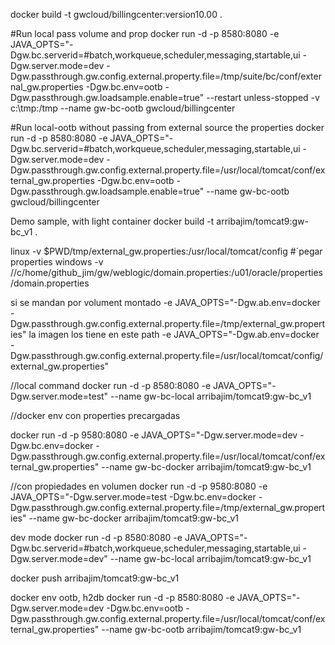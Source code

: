 
docker build -t gwcloud/billingcenter:version10.00 .

#Run local pass volume and prop
docker run -d -p 8580:8080 -e JAVA_OPTS="-Dgw.bc.serverid=#batch,workqueue,scheduler,messaging,startable,ui -Dgw.server.mode=dev -Dgw.passthrough.gw.config.external.property.file=/tmp/suite/bc/conf/external_gw.properties -Dgw.bc.env=ootb -Dgw.passthrough.gw.loadsample.enable=true" --restart unless-stopped -v c:\tmp:/tmp --name gw-bc-ootb gwcloud/billingcenter

#Run local-ootb without passing from external source the properties
docker run -d -p 8580:8080 -e JAVA_OPTS="-Dgw.bc.serverid=#batch,workqueue,scheduler,messaging,startable,ui -Dgw.server.mode=dev -Dgw.passthrough.gw.config.external.property.file=/usr/local/tomcat/conf/external_gw.properties -Dgw.bc.env=ootb -Dgw.passthrough.gw.loadsample.enable=true" --name gw-bc-ootb gwcloud/billingcenter

Demo sample, with light container
docker build -t arribajim/tomcat9:gw-bc_v1 .

linux
-v $PWD/tmp/external_gw.properties:/usr/local/tomcat/config #´pegar properties
windows
-v //c/home/github_jim/gw/weblogic/domain.properties:/u01/oracle/properties/domain.properties

si se mandan por volument montado
-e JAVA_OPTS="-Dgw.ab.env=docker -Dgw.passthrough.gw.config.external.property.file=/tmp/external_gw.properties"
la imagen los tiene en este path
-e JAVA_OPTS="-Dgw.ab.env=docker -Dgw.passthrough.gw.config.external.property.file=/usr/local/tomcat/config/external_gw.properties"

//local command
docker run -d -p 8580:8080 -e JAVA_OPTS="-Dgw.server.mode=test" --name gw-bc-local arribajim/tomcat9:gw-bc_v1

//docker env con properties precargadas

docker run -d -p 9580:8080 -e JAVA_OPTS="-Dgw.server.mode=dev -Dgw.bc.env=docker -Dgw.passthrough.gw.config.external.property.file=/usr/local/tomcat/conf/external_gw.properties"  --name gw-bc-docker arribajim/tomcat9:gw-bc_v1

//con propiedades en volumen 
docker run -d -p 9580:8080 -e JAVA_OPTS="-Dgw.server.mode=test -Dgw.bc.env=docker -Dgw.passthrough.gw.config.external.property.file=/tmp/external_gw.properties"  --name gw-bc-docker arribajim/tomcat9:gw-bc_v1

dev mode
docker run -d -p 8580:8080 -e JAVA_OPTS="-Dgw.bc.serverid=#batch,workqueue,scheduler,messaging,startable,ui -Dgw.server.mode=dev" --name gw-bc-local arribajim/tomcat9:gw-bc_v1

docker push arribajim/tomcat9:gw-bc_v1

docker env ootb, h2db
docker run -d -p 8580:8080 -e JAVA_OPTS="-Dgw.server.mode=dev -Dgw.bc.env=ootb -Dgw.passthrough.gw.config.external.property.file=/usr/local/tomcat/conf/external_gw.properties"  --name gw-bc-ootb arribajim/tomcat9:gw-bc_v1
